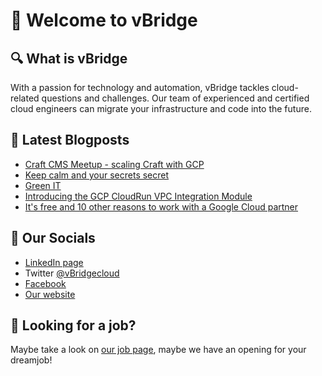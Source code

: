 # 👋 Welcome to vBridge

## 🔍 What is vBridge

With a passion for technology and automation, vBridge tackles cloud-related questions and challenges.
Our team of experienced and certified cloud engineers can migrate your infrastructure and code into the future.

## 📝 Latest Blogposts

<!-- BLOG-POST-LIST:START -->
- [Craft CMS Meetup - scaling Craft with GCP](https://www.vbridge.eu/blog/20231003-craft-cms-meetup/)
- [Keep calm and your secrets secret](https://www.vbridge.eu/blog/20230831-gcp-secret-manager/)
- [Green IT](https://www.vbridge.eu/blog/20230705-greenit/)
- [Introducing the GCP CloudRun VPC Integration Module](https://www.vbridge.eu/blog/20230703-terraform-module/)
- [It&#39;s free and 10 other reasons to work with a Google Cloud partner](https://www.vbridge.eu/blog/20231206-gcp-partner-why/)
<!-- BLOG-POST-LIST:END -->

## 🔗 Our Socials

- [LinkedIn page](<https://www.linkedin.com/company/vbridgecloud/>)
- Twitter [@vBridgecloud](<https://www.twitter.com/vbridgecloud>)
- [Facebook](<https://www.facebook.com/vbridgecloud/>)
- [Our website](<https://www.vbridge.eu>)

## 👀 Looking for a job?

Maybe take a look on [our job page](<https://www.vbridge.eu/jobs>), maybe we have an opening for your dreamjob!
